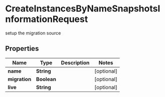 

# CreateInstancesByNameSnapshotsInformationRequest

setup the migration source

## Properties

Name | Type | Description | Notes
------------ | ------------- | ------------- | -------------
**name** | **String** |  |  [optional]
**migration** | **Boolean** |  |  [optional]
**live** | **String** |  |  [optional]



